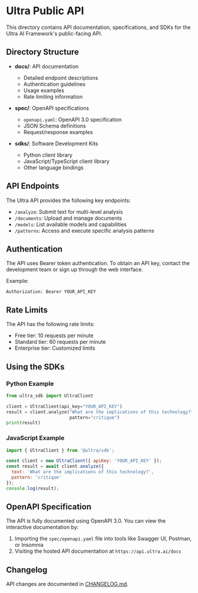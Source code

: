 # Ultra Public API

This directory contains API documentation, specifications, and SDKs for the Ultra AI Framework's public-facing API.

## Directory Structure

- **docs/**: API documentation
  - Detailed endpoint descriptions
  - Authentication guidelines
  - Usage examples
  - Rate limiting information

- **spec/**: OpenAPI specifications
  - `openapi.yaml`: OpenAPI 3.0 specification
  - JSON Schema definitions
  - Request/response examples

- **sdks/**: Software Development Kits
  - Python client library
  - JavaScript/TypeScript client library
  - Other language bindings

## API Endpoints

The Ultra API provides the following key endpoints:

- `/analyze`: Submit text for multi-level analysis
- `/documents`: Upload and manage documents
- `/models`: List available models and capabilities
- `/patterns`: Access and execute specific analysis patterns

## Authentication

The API uses Bearer token authentication. To obtain an API key, contact the development team or sign up through the web interface.

Example:

```
Authorization: Bearer YOUR_API_KEY
```

## Rate Limits

The API has the following rate limits:

- Free tier: 10 requests per minute
- Standard tier: 60 requests per minute
- Enterprise tier: Customized limits

## Using the SDKs

### Python Example

```python
from ultra_sdk import UltraClient

client = UltraClient(api_key="YOUR_API_KEY")
result = client.analyze("What are the implications of this technology?",
                        pattern="critique")
print(result)
```

### JavaScript Example

```javascript
import { UltraClient } from '@ultra/sdk';

const client = new UltraClient({ apiKey: 'YOUR_API_KEY' });
const result = await client.analyze({
  text: 'What are the implications of this technology?',
  pattern: 'critique'
});
console.log(result);
```

## OpenAPI Specification

The API is fully documented using OpenAPI 3.0. You can view the interactive documentation by:

1. Importing the `spec/openapi.yaml` file into tools like Swagger UI, Postman, or Insomnia
2. Visiting the hosted API documentation at `https://api.ultra.ai/docs`

## Changelog

API changes are documented in [CHANGELOG.md](./CHANGELOG.md).
